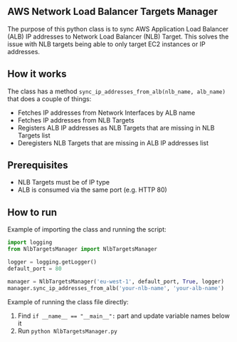 ## AWS Network Load Balancer Targets Manager

The purpose of this python class is to sync AWS Application Load Balancer (ALB) IP addresses to Network Load Balancer (NLB) Target. This solves the issue with NLB targets being able to only target EC2 instances or IP addresses.

## How it works
The class has a method `sync_ip_addresses_from_alb(nlb_name, alb_name)` that does a couple of things:
- Fetches IP addresses from Network Interfaces by ALB name
- Fetches IP addresses from NLB Targets
- Registers ALB IP addresses as NLB Targets that are missing in NLB Targets list
- Deregisters NLB Targets that are missing in ALB IP addresses list

## Prerequisites
- NLB Targets must be of IP type
- ALB is consumed via the same port (e.g. HTTP 80)

## How to run

Example of importing the class and running the script:
```python
import logging
from NlbTargetsManager import NlbTargetsManager

logger = logging.getLogger()
default_port = 80

manager = NlbTargetsManager('eu-west-1', default_port, True, logger)
manager.sync_ip_addresses_from_alb('your-nlb-name', 'your-alb-name')
```

Example of running the class file directly:
1. Find `if __name__ == "__main__":` part and update variable names below it
2. Run `python NlbTargetsManager.py`
